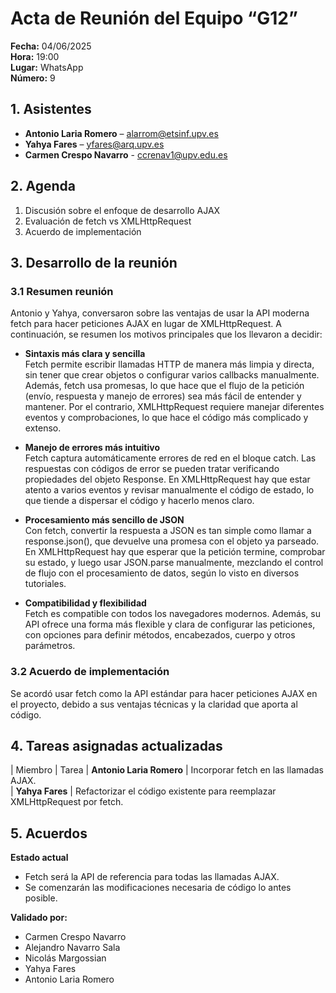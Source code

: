 # Acta de Reunión del Equipo “G12”

**Fecha:** 04/06/2025  
**Hora:** 19:00  
**Lugar:** WhatsApp  
**Número:** 9  

## 1. Asistentes
- **Antonio Laria Romero** – alarrom@etsinf.upv.es  
- **Yahya Fares** – yfares@arq.upv.es  
- **Carmen Crespo Navarro** - ccrenav1@upv.edu.es

## 2. Agenda
1. Discusión sobre el enfoque de desarrollo AJAX  
2. Evaluación de fetch vs XMLHttpRequest  
3. Acuerdo de implementación  

## 3. Desarrollo de la reunión

### 3.1 Resumen reunión  
Antonio y Yahya, conversaron sobre las ventajas de usar la API moderna fetch para hacer peticiones AJAX en lugar de XMLHttpRequest. A continuación, se resumen los motivos principales que los llevaron a decidir:

- **Sintaxis más clara y sencilla**  
Fetch permite escribir llamadas HTTP de manera más limpia y directa, sin tener que crear objetos o configurar varios callbacks manualmente. Además, fetch usa promesas, lo que hace que el flujo de la petición (envío, respuesta y manejo de errores) sea más fácil de entender y mantener.
Por el contrario, XMLHttpRequest requiere manejar diferentes eventos y comprobaciones, lo que hace el código más complicado y extenso.

- **Manejo de errores más intuitivo**  
Fetch captura automáticamente errores de red en el bloque catch. Las respuestas con códigos de error se pueden tratar verificando propiedades del objeto Response. En XMLHttpRequest hay que estar atento a varios eventos y revisar manualmente el código de estado, lo que tiende a dispersar el código y hacerlo menos claro.

- **Procesamiento más sencillo de JSON**  
Con fetch, convertir la respuesta a JSON es tan simple como llamar a response.json(), que devuelve una promesa con el objeto ya parseado. En XMLHttpRequest hay que esperar que la petición termine, comprobar su estado, y luego usar JSON.parse manualmente, mezclando el control de flujo con el procesamiento de datos, según lo visto en diversos tutoriales.

- **Compatibilidad y flexibilidad**  
Fetch es compatible con todos los navegadores modernos. Además, su API ofrece una forma más flexible y clara de configurar las peticiones, con opciones para definir métodos, encabezados, cuerpo y otros parámetros.

### 3.2 Acuerdo de implementación  
Se acordó usar fetch como la API estándar para hacer peticiones AJAX en el proyecto, debido a sus ventajas técnicas y la claridad que aporta al código.

## 4. Tareas asignadas actualizadas
| Miembro                | Tarea 
| **Antonio Laria Romero** | Incorporar fetch en las llamadas AJAX.  
| **Yahya Fares**          | Refactorizar el código existente para reemplazar XMLHttpRequest por fetch.  

## 5. Acuerdos  

**Estado actual**  
- Fetch será la API de referencia para todas las llamadas AJAX.  
- Se comenzarán las modificaciones necesaria de código lo antes posible.

**Validado por:**  
- Carmen Crespo Navarro  
- Alejandro Navarro Sala  
- Nicolás Margossian  
- Yahya Fares  
- Antonio Laria Romero  
